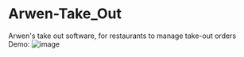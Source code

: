 # Arwen-Take_Out
Arwen's take out software, for restaurants to manage take-out orders  
Demo:
![image](https://github.com/ArwenQin/Arwen-Take_Out/assets/122495122/057a84c8-72c1-4661-b560-39fdf8b4625d)
